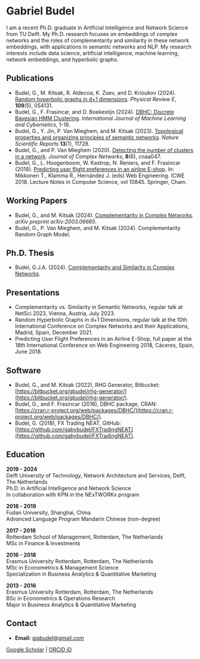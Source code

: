 <!--
**gabybudel/gabybudel** is a ✨ _special_ ✨ repository because its `README.md` (this file) appears on your GitHub profile.

Here are some ideas to get you started:

- 🔭 I’m currently working on ...
- 🌱 I’m currently learning ...
- 👯 I’m looking to collaborate on ...
- 🤔 I’m looking for help with ...
- 💬 Ask me about ...
- 📫 How to reach me: ...
- 😄 Pronouns: ...
- ⚡ Fun fact: ...
-->
# Gabriel Budel

I am a recent Ph.D. graduate in Artificial Intelligence and Network Science from TU Delft. My Ph.D. research focuses on embeddings of complex networks and the roles of complementarity and similarity in these network embeddings, with applications in semantic networks and NLP. My research interests include data science, artificial intelligence, machine learning, network embeddings, and hyperbolic graphs.

## Publications

- Budel, G., M. Kitsak, R. Aldecoa, K. Zuev, and D. Krioukov (2024). [Random hyperbolic graphs in d+1 dimensions](https://doi.org/10.1103/PhysRevE.109.054131). *Physical Review E*, **109**(5), 054131.
- Budel, G., F. Frasincar, and D. Boekestijn (2024). [DBHC: Discrete Bayesian HMM Clustering](https://doi.org/10.1007/s13042-024-02102-w). *International Journal of Machine Learning and Cybernetics*, 1-16.
- Budel, G., Y. Jin, P. Van Mieghem, and M. Kitsak (2023). [Topological properties and organizing principles of semantic networks](https://doi.org/10.1038/s41598-023-37294-8). *Nature Scientific Reports* **13**(1), 11728.
- Budel, G., and P. Van Mieghem (2020). [Detecting the number of clusters in a network](https://doi.org/10.1093/comnet/cnaa047). *Journal of Complex Networks*, **8**(6), cnaa047.
- Budel, G., L. Hoogenboom, W. Kastrop, N. Reniers, and F. Frasincar (2018). [Predicting user flight preferences in an airline E-shop](https://doi.org/10.1007/978-3-319-91662-0_19). In: Mikkonen T., Klamma R., Hernández J. (eds) Web Engineering. ICWE 2018. Lecture Notes in Computer Science, vol 10845. Springer, Cham.

## Working Papers

- Budel, G., and M. Kitsak (2024). [Complementarity in Complex Networks](https://arxiv.org/abs/2003.06665). *arXiv preprint arXiv:2003.06665*.
- Budel, G., P. Van Mieghem, and M. Kitsak (2024). Complementarity Random Graph Model.

## Ph.D. Thesis
- Budel, G.J.A. (2024). [Complementarity and Similarity in Complex Networks](https://doi.org/10.4233/uuid:404db306-a85f-46ac-80d0-ba2a4f24a26e).

## Presentations

- Complementarity vs. Similarity in Semantic Networks, regular talk at NetSci 2023, Vienna, Austria, July 2023.
- Random Hyperbolic Graphs in d+1 Dimensions, regular talk at the 10th International Conference on Complex Networks and their Applications, Madrid, Spain, December 2021.
- Predicting User Flight Preferences in an Airline E-Shop, full paper at the 18th International Conference on Web Engineering 2018, Cáceres, Spain, June 2018.

## Software

- Budel, G., and M. Kitsak (2022), RHG Generator, Bitbucket: [https://bitbucket.org/gbudel/rhg-generator/](https://bitbucket.org/gbudel/rhg-generator/).
- Budel, G., and F. Frasincar (2018), DBHC package, CRAN: [https://cran.r-project.org/web/packages/DBHC/](https://cran.r-project.org/web/packages/DBHC/).
- Budel, G. (2018), FX Trading NEAT, GitHub: [https://github.com/gabybudel/FXTradingNEAT](https://github.com/gabybudel/FXTradingNEAT).

## Education

**2019 - 2024**  
Delft University of Technology, Network Architecture and Services, Delft, The Netherlands  
Ph.D. in Artificial Intelligence and Network Science  
In collaboration with KPN in the NExTWORKx program  

**2018 - 2019**  
Fudan University, Shanghai, China  
Advanced Language Program Mandarin Chinese (non-degree)  

**2017 - 2018**  
Rotterdam School of Management, Rotterdam, The Netherlands  
MSc in Finance & Investments  

**2016 - 2018**  
Erasmus University Rotterdam, Rotterdam, The Netherlands  
MSc in Econometrics & Management Science  
Specialization in Business Analytics & Quantitative Marketing  

**2013 - 2016**  
Erasmus University Rotterdam, Rotterdam, The Netherlands  
BSc in Econometrics & Operations Research  
Major in Business Analytics & Quantitative Marketing  

## Contact

- **Email:** <a href="mailto:gjabudel&#64;gmail&#46;com">gjabudel&#64;gmail&#46;com</a>

[Google Scholar](https://scholar.google.com/citations?user=YcPZvyUAAAAJ&hl=en&oi=ao) | [ORCID iD](https://orcid.org/0000-0003-0622-6492)
